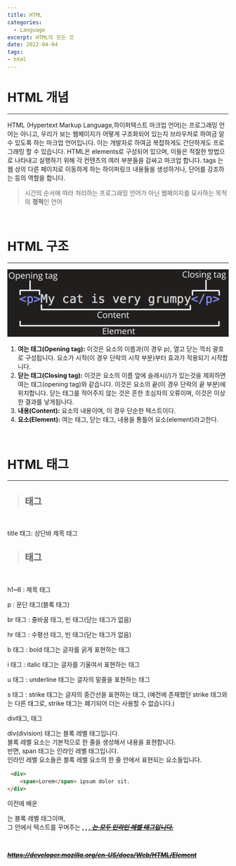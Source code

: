 ```yaml
---
title: HTML
categories: 
  - Language
excerpt: HTML의 모든 것
date: 2022-04-04
tags:
- html
---
```




# HTML 개념
---

HTML (Hypertext Markup Language,하이퍼텍스트 마크업 언어)는 프로그래밍 언어는 아니고, 우리가 보는 웹페이지가 어떻게 구조화되어 있는지 브라우저로 하여금 알 수 있도록 하는 마크업 언어입니다. 이는 개발자로 하여금 복잡하게도 간단하게도 프로그래밍 할 수 있습니다. HTML은 elements로 구성되어 있으며, 이들은 적절한 방법으로 나타내고 실행하기 위해 각 컨텐츠의 여러 부분들을 감싸고 마크업 합니다. tags 는 웹 상의 다른 페이지로 이동하게 하는 하이퍼링크 내용들을 생성하거나, 단어를 강조하는 등의 역할을 합니다.

> 시간의 순서에 따라 처리하는 프로그래밍 언어가 아닌 웹페이지를 묘사하는 목적의 **정적**인 언어

<br />


# HTML 구조
---

![ex_screenshot](/img/html1.PNG)

1. **여는 태그(Opening tag):** 이것은 요소의 이름과(이 경우 p), 열고 닫는 꺽쇠 괄호로 구성됩니다. 요소가 시작(이 경우 단락의 시작 부분)부터 효과가 적용되기 시작합니다.
2. **닫는 태그(Closing tag):** 이것은 요소의 이름 앞에 슬래시(/)가 있는것을 제외하면 여는 태그(opening tag)와 같습니다. 이것은 요소의 끝(이 경우 단락의 끝 부분)에 위치합니다. 닫는 태그를 적어주지 않는 것은 흔한 초심자의 오류이며, 이것은 이상한 결과를 낳게됩니다.
3. **내용(Content):** 요소의 내용이며, 이 경우 단순한 텍스트이다.
4. **요소(Element):** 여는 태그, 닫는 태그, 내용을 통틀어 요소(element)라고한다.

<br />



# HTML 태그
---


> ## <head>태그
  
<br />

title 태그: 상단바 제목 태그

  

> ## <body>태그

<br />

h1~6 : 제목 태그
 
p : 문단 태그(블록 태그)  
  
br 태그 : 줄바꿈 태그, 빈 태그(닫는 태그가 없음)

hr 태그 : 수평선 태그, 빈 태그(닫는 태그가 없음)
  
b 태그 : bold 태그는 글자를 굵게 표현하는 태그

i 태그 : italic 태그는 글자를 기울여서 표현하는 태그

u 태그 : underline 태그는 글자의 밑줄을 표현하는 태그

s 태그 : strike 태그는 글자의 중간선을 표현하는 태그, (예전에 존재했던 strike 태그와는 다른 태그로, strike 태그는 폐기되어 더는 사용할 수 없습니다.)

div태그, <span>태그

div(division) 태그는 블록 레벨 태그입니다.<br />
블록 레벨 요소는 기본적으로 한 줄을 생성해서 내용을 표현합니다.<br />
반면, span 태그는 인라인 레벨 태그입니다.<br />
인라인 레벨 요소들은 블록 레벨 요소의 한 줄 안에서 표현되는 요소들입니다.<br />

```html
 <div>
    <span>Lorem</span> ipsum dolor sit.
</div>
```
  
이전에 배운 <p>는 블록 레벨 태그이며,<br />
그 안에서 텍스트를 꾸며주는 <b>, <i>, <u>, <s>는 모두 인라인 레벨 태그입니다.<br />
  
<br />


https://developer.mozilla.org/en-US/docs/Web/HTML/Element
